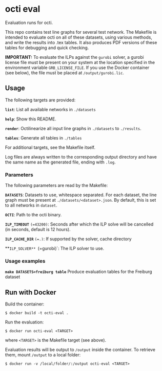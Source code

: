 # octi eval

Evaluation runs for octi.

This repo contains test line graphs for several test network. The Makefile is intended to evaluate octi on all of these datasets, using various methods, and write the results into .tex tables. It also produces PDF versions of these tables for debugging and quick checking.

**IMPORTANT:** To evaluate the ILPs against the `gurobi` solver, a gurobi license file must be present on your system at the location specified in the environment variable `GRB_LICENSE_FILE`. If you use the Docker container (see below), the file must be placed at `/output/gurobi.lic`.

## Usage

The following targets are provided:

**`list`**: List all available networks in `./datasets`

**`help`**: Show this README.

**`render`**: Octilinearize all input line graphs in `./datasets` to `./results`.

**`tables`**: Generate all tables in `./tables`

For additional targets, see the Makefile itself.

Log files are always written to the corresponding output directory and have the same name as the generated file, ending with `.log`.

### Parameters

The following parameters are read by the Makefile:

**`DATASETS`**: Datasets to use, whitespace separated. For each dataset, the line graph must be present at `./datasets/<dataset>.json`. By default, this is set to all networks in `dataset`.

**`OCTI`**: Path to the octi binary.

**`ILP_TIMEOUT`** `(=43200)`: Seconds after which the ILP solve will be cancelled (in seconds, default is 12 hours).

**`ILP_CACHE_DIR`** `(=.)`: If supported by the solver, cache directory

**`ILP_SOLVER** `(=gurobi)`: The ILP solver to use.

### Usage examples

**`make DATASETS=freiburg table`**
Produce evaluation tables for the Freiburg dataset

## Run with Docker

Build the container:

    $ docker build -t octi-eval .

Run the evaluation:

    $ docker run octi-eval <TARGET>

where `<TARGET>` is the Makefile target (see above).

Evaluation results will be output to `/output` inside the container. To retrieve them, mount `/output` to a local folder:

    $ docker run -v /local/folder/:/output octi-eval <TARGET>
